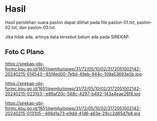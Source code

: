 # Hasil

Hasil perolehan suara paslon dapat dilihat pada file paslon-01.txt, paslon-02.txt, dan paslon-03.txt.

Jika tidak ada, artinya data tersebut belum ada pada SIREKAP.

## Foto C Plano

https://sirekap-obj-formc.kpu.go.id/1651/pemilu/ppwp/31/72/05/10/02/3172051002142-20240215-014543--85f4ed00-7e9d-49eb-944c-109a53693e5b.jpg

https://sirekap-obj-formc.kpu.go.id/1651/pemilu/ppwp/31/72/05/10/02/3172051002142-20240215-023103--e86af20c-588c-4297-b492-143a4eae26f8.jpg

https://sirekap-obj-formc.kpu.go.id/1651/pemilu/ppwp/31/72/05/10/02/3172051002142-20240215-013105--466d1a73-e9dd-41d6-a63e-29cc2d85d7b8.jpg
